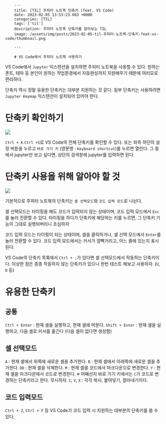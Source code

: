 

        ---
        title: [TIL] 주피터 노트북 단축키 (feat. VS Code)
        date: 2023-02-05 13:53:23.663 +0000
        categories: [TIL]
        tags: ['til']
        description: 주피터 노트북 단축키를 알아보는 TIL
        image: /assets/img/posts/2023-02-05-til-주피터-노트북-단축키-feat-vs-code/thumbnail.png
        
        ---

        # VS Code에서 주피터 노트북 사용하기
VS Code에서 `Jupyter` 익스텐션을 설치하면 주피터 노트북을 사용할 수 있다.
원하는 폰트, 테마 등 본인이 원하는 작업환경에서 자동완성까지 지원해주기 때문에 여러모로 편리하다.

단축키 역시 정말 유용한 단축키는 대부분 지원하는 것 같다.
일부 단축키는 사용하려면 `Jupyter Keymap` 익스텐션이 설치되어 있어야 한다.

# 단축키 확인하기

![](/assets/img/posts/2023-02-05-til-주피터-노트북-단축키-feat-vs-code/img0.png)


`Ctrl + K` `Ctrl +S`로 VS Code의 전체 단축키를 확인할 수 있다.
또는 좌측 하단의 설정 버튼을 누르고 `바로 가기 키` (영문명 : `Keyboard shortcut`)를 누르면 열린다.
그 중에서 jupyter만 보고 싶다면, 상단의 검색창에 jupyter를 입력하면 된다.

# 단축키 사용을 위해 알아야 할 것

![](/assets/img/posts/2023-02-05-til-주피터-노트북-단축키-feat-vs-code/img1.png)

기본적으로 주피터 노트북의 단축키는 `셀 선택모드`와 `코드 입력 모드`로 나뉜다.

셀 선택모드는 타이핑을 해도 코드가 입력되지 않는 상태이며, 코드 입력 모드에서 `Esc`를 눌러 전환할 수 있다.
타이핑을 하다가 단축키에 해당하는 키를 누르면, 그 단축키 기능이 그대로 실행되버리니 조심하자

코드 입력 모드는 타이핑이 되는 상태이며, 셀을 클릭하거나, 셀 선택 모드에서 `Enter`를 눌러 전환할 수 있다.
코드 입력 모드에서는 커서가 깜빡거리고, 어느 줄에 있는지 표시된다.

VS Code의 단축키 목록에서 `Ctrl + ;`가 있다면 셀 선택모드에서 작동하는 단축키이다.
이상한 점은 종종 작동하지 않는 단축키가 있으니 한번 테스트 해보고 사용하자. (`U`, `D` 등)

# 유용한 단축키

## 공통

`Ctrl + Enter` : 현재 셀을 실행하고, 현재 셀에 머문다.
`Shift + Enter` : 현재 셀을 실행하고, 다음 셀로 커서를 옮긴다 (다음 셀이 없다면 생성함)

## 셀 선택모드
`A` : 현재 셀에서 위쪽에 새로운 셀을 추가한다.
`B` : 현재 셀에서 아래쪽에 새로운 셀을 추가한다.
`DD` : 현재 셀을 삭제한다.
`M` : 현재 셀을 코드에서 마크다운으로 변경한다.
`Y` : 현재 셀을 마크다운에서 코드로 변경한다.
※ 어째선지 바로 가기 키에서는 `C`가 코드로 변경하는 단축키라고 한다. 무시하자.
`C`, `V`, `X` : 각각 복사, 붙여넣기, 잘라내기이다.

## 코드 입력모드
`Ctrl + Z`, `Ctrl + F` 등 VS Code가 코드 입력 시 지원하는 대부분의 단축키를 쓸 수 있다.




        